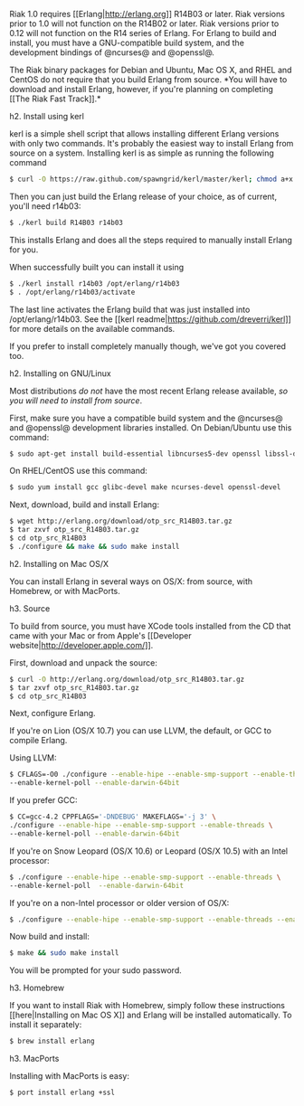 Riak 1.0 requires [[Erlang|http://erlang.org]] R14B03 or later.  Riak versions prior to 1.0 will not function on the R14B02 or later. Riak versions prior to 0.12 will not function on the R14 series of Erlang. For Erlang to build and install, you must have a GNU-compatible build system, and the development bindings of @ncurses@ and @openssl@.

<div class="info">The Riak binary packages for Debian and Ubuntu, Mac OS X,  and RHEL and CentOS do not require that you build Erlang from source. *You will have to download and install Erlang, however, if you're planning on completing [[The Riak Fast Track]].*</div>

<div id="toc"></div>

h2. Install using kerl

kerl is a simple shell script that allows installing different Erlang versions with only two commands. It's probably the easiest way to install Erlang from source on a system.  Installing kerl is as simple as running the following command

```bash
$ curl -O https://raw.github.com/spawngrid/kerl/master/kerl; chmod a+x kerl
```

Then you can just build the Erlang release of your choice, as of current, you'll need r14b03:

```bash
$ ./kerl build R14B03 r14b03
```

This installs Erlang and does all the steps required to manually install Erlang for you.

When successfully built you can install it using

```bash
$ ./kerl install r14b03 /opt/erlang/r14b03
$ . /opt/erlang/r14b03/activate
```

The last line activates the Erlang build that was just installed into /opt/erlang/r14b03.  See the [[kerl readme|https://github.com/dreverri/kerl]] for more details on the available commands.

If you prefer to install completely manually though, we've got you covered too.

h2. Installing on GNU/Linux

Most distributions _do not_ have the most recent Erlang release available, *so you will need to install from source*.

First, make sure you have a compatible build system and the @ncurses@ and @openssl@ development libraries installed.  On Debian/Ubuntu use this command:

```bash
$ sudo apt-get install build-essential libncurses5-dev openssl libssl-dev
```

On RHEL/CentOS use this command:

```bash
$ sudo yum install gcc glibc-devel make ncurses-devel openssl-devel
```

Next, download, build and install Erlang:

```bash
$ wget http://erlang.org/download/otp_src_R14B03.tar.gz
$ tar zxvf otp_src_R14B03.tar.gz
$ cd otp_src_R14B03
$ ./configure && make && sudo make install
```

h2. Installing on Mac OS/X

You can install Erlang in several ways on OS/X: from source, with Homebrew, or with MacPorts.

h3. Source

To build from source, you must have XCode tools installed from the CD that came with your Mac or from Apple's [[Developer website|http://developer.apple.com/]].

First, download and unpack the source:

```bash
$ curl -O http://erlang.org/download/otp_src_R14B03.tar.gz
$ tar zxvf otp_src_R14B03.tar.gz
$ cd otp_src_R14B03
```

Next, configure Erlang.  

If you're on Lion (OS/X 10.7) you can use LLVM, the default, or GCC to compile Erlang.

Using LLVM:
```bash
$ CFLAGS=-O0 ./configure --enable-hipe --enable-smp-support --enable-threads \
--enable-kernel-poll --enable-darwin-64bit
```
If you prefer GCC:
```bash
$ CC=gcc-4.2 CPPFLAGS='-DNDEBUG' MAKEFLAGS='-j 3' \
./configure --enable-hipe --enable-smp-support --enable-threads \
--enable-kernel-poll --enable-darwin-64bit
```

If you're on Snow Leopard (OS/X 10.6) or Leopard (OS/X 10.5) with an Intel processor:

```bash
$ ./configure --enable-hipe --enable-smp-support --enable-threads \
--enable-kernel-poll  --enable-darwin-64bit
```

If you're on a non-Intel processor or older version of OS/X:

```bash
$ ./configure --enable-hipe --enable-smp-support --enable-threads --enable-kernel-poll
```

Now build and install:

```bash
$ make && sudo make install
```

You will be prompted for your sudo password.

h3.  Homebrew

If you want to install Riak with Homebrew, simply follow these instructions [[here|Installing on Mac OS X]] and Erlang will be installed automatically. To install it separately:

```bash
$ brew install erlang
```

h3.  MacPorts

Installing with MacPorts is easy:


```bash
$ port install erlang +ssl
```
